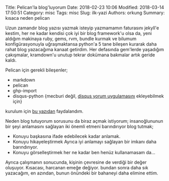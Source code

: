 Title: Pelican'la blog'luyorum
Date: 2018-02-23 10:06
Modified: 2018-03-14 17:50:51
Category: misc
Tags: misc
Slug: ilk-yazi
Authors: orkung
Summary: kısaca neden pelican

Uzun zamandır blog yazısı yazmak isteyip yazmamamın faturasını jekyll'e kestim,
her ne kadar kendisi çok iyi bir blog framework'u olsa da, yeni aldığım
makinaya ruby, gems, rvm, bundle kurmak ve bilumum konfigürasyonuyla
uğraşmaktansa python'a 5 tane bileşen kurarak daha rahat blog yazacağıma kanaat getirdim. Her defasında
gem'lerde yaşadığım çakışmalar, kramdown'u unutup tekrar dokümana bakmalar
artık geride kaldı. 

Pelican için gerekli bileşenler;

* markdown 
* pelican
* ghp-import
* disqus-python {mecburi değil, [disqus yorum uygulamasını](https://disqus.com) ekleyebilmek için}

kurulum için [bu yazıdan](https://rsip22.github.io/blog/create-a-blog-with-pelican-and-github-pages.html) faydalandım.

Neden blog tutuyorum sorusunu da biraz açmak istiyorum; insanoğlununun bir şeyi anlamasını sağlayan iki önemli etmeni barındırıyor blog tutmak;

* Konuyu başkasına ifade edebilecek kadar anlamak.
* Konuyu hikayeleştirmek
Ayrıca iyi anlamayı sağlayan bir imkanı daha barındırıyor.
* Konuyu görselleştirmek
her ne kadar ben henüz kullanamasam da...

Ayrıca çalışmanın sonucunda, kişinin çevresine de verdiği bir değer oluşuyor.
Kısacası, harcanan emeğe değiyor. bundan sonra daha sık yazacağım, en azından,
bunun önündeki bir bahaneyi daha elimine ettim.
